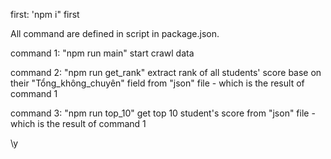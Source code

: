 first: 'npm i" first

All command are defined in script in package.json.

command 1: "npm run main" start crawl data

command 2: "npm run get_rank" extract rank of all students' score base on their "Tổng_không_chuyên" field from "json" file - which is the result of command 1

command 3: "npm run top_10" get top 10 student's score from "json" file - which is the result of command 1

\y
